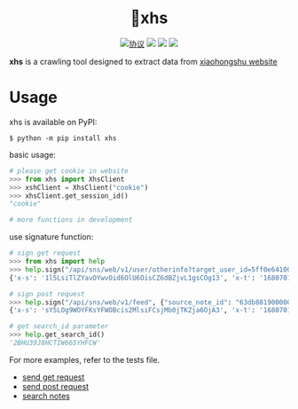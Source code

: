 <div align="center">

<h1 align="center">
🍰xhs
</h1>

[![](https://img.shields.io/github/license/ReaJason/17wanxiaoCheckin-Actions "协议")](https://github.com/ReaJason/17wanxiaoCheckin/blob/master/LICENSE)
[![](https://github.com/ReaJason/xhs/actions/workflows/doc.yml/badge.svg)](https://reajason.github.io/xhs/)
[![](https://github.com/ReaJason/xhs/actions/workflows/test.yml/badge.svg)](https://github.com/ReaJason/xhs/actions/workflows/test.yml)
[![](https://github.com/ReaJason/xhs/actions/workflows/pypi.yml/badge.svg)](https://github.com/ReaJason/xhs/actions/workflows/pypi.yml)

</div>

**xhs** is a crawling tool designed to extract data from [xiaohongshu website](https://www.xiaohongshu.com/explore)

# Usage

xhs is available on PyPI:

```console
$ python -m pip install xhs
```

basic usage:

```python
# please get cookie in website
>>> from xhs import XhsClient
>>> xshClient = XhsClient("cookie")
>>> xhsClient.get_session_id()
"cookie"

# more functions in development
```

use signature function:

```python
# sign get request
>>> from xhs import help
>>> help.sign("/api/sns/web/v1/user/otherinfo?target_user_id=5ff0e6410000000001008400")
{'x-s': '1l5LsiTlZYavOYwvOid6OlU6OisCZ6dBZjvL1gsCOg13', 'x-t': '1680701208022'}

# sign post request
>>> help.sign("/api/sns/web/v1/feed", {"source_note_id": "63db8819000000001a01ead1"})
{'x-s': 'sY5LOg9WOYFKsYFWOBcis2MlsiFCsjMb0jTKZja6OjA3', 'x-t': '1680701310666'}

# get search_id parameter
>>> help.get_search_id()
'2BHU39J8HCTIW665YHFCW'
```

For more examples, refer to the tests file.

- [send get request](https://github.com/ReaJason/xhs/blob/master/tests/test_help.py#L20)
- [send post request](https://github.com/ReaJason/xhs/blob/master/tests/test_help.py#L41)
- [search notes](https://github.com/ReaJason/xhs/blob/master/tests/test_help.py#L64)
